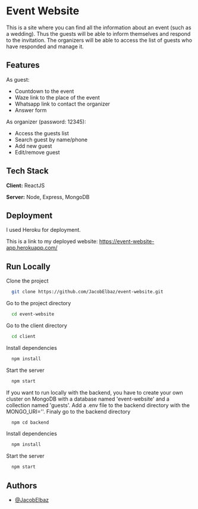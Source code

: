 
# Event Website

This is a site where you can find all the information about an event (such as a wedding). Thus the guests will be able to inform themselves and respond to the invitation. The organizers will be able to access the list of guests who have responded and manage it.


## Features

As guest:
- Countdown to the event
- Waze link to the place of the event
- Whatsapp link to contact the organizer
- Answer form

As organizer (password: 12345):
- Access the guests list 
- Search guest by name/phone
- Add new guest 
- Edit/remove guest

## Tech Stack

**Client:** ReactJS

**Server:** Node, Express, MongoDB

## Deployment

I used Heroku for deployment. 

This is a link to my deployed website: https://event-website-app.herokuapp.com/ 

## Run Locally

Clone the project

```bash
  git clone https://github.com/JacobElbaz/event-website.git
```

Go to the project directory

```bash
  cd event-website
```

Go to the client directory

```bash
  cd client
```

Install dependencies

```bash
  npm install
```

Start the server

```bash
  npm start
```

If you want to run locally with the backend, you have to create your own cluster on MongoDB with a database named 'event-website' and a collection named 'guests'. Add a .env file to the backend directory with the MONGO_URI='<your MongoDB login url>'. Finaly go to the backend directory

```bash
  npm cd backend
```

Install dependencies

```bash
  npm install
```

Start the server 

```bash
  npm start
```
## Authors

- [@JacobElbaz](https://github.com/JacobElbaz)

